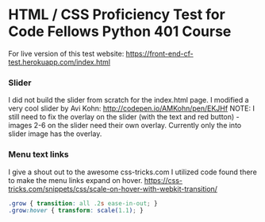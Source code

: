 # HTML / CSS Proficiency Test for Code Fellows Python 401 Course

For live version of this test website: https://front-end-cf-test.herokuapp.com/index.html

### Slider

I did not build the slider from scratch for the index.html page. I modified a very cool slider by Avi Kohn: http://codepen.io/AMKohn/pen/EKJHf
NOTE: I still need to fix the overlay on the slider (with the text and red button) - images 2-6 on the slider need their own overlay. Currently only the into slider image has the overlay.

### Menu text links
I give a shout out to the awesome css-tricks.com
I utilized code found there to make the menu links expand on hover.
https://css-tricks.com/snippets/css/scale-on-hover-with-webkit-transition/

```css
.grow { transition: all .2s ease-in-out; }
.grow:hover { transform: scale(1.1); }
```


